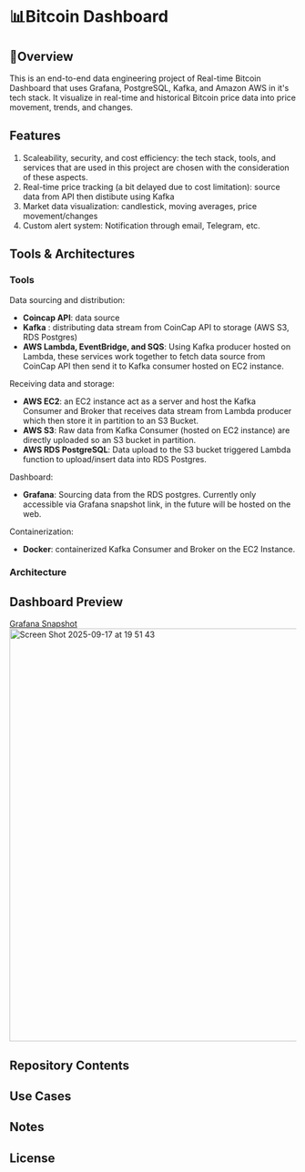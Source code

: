 #  📊Bitcoin Dashboard
## 📌Overview
This is an end-to-end data engineering project of Real-time Bitcoin Dashboard that uses Grafana, PostgreSQL, Kafka, and Amazon AWS in it's tech stack. 
It visualize in real-time and historical Bitcoin price data into price movement, trends, and changes. 

## Features
1. Scaleability, security, and cost efficiency: the tech stack, tools, and services that are used in this project are chosen with the consideration of these aspects.
2. Real-time price tracking (a bit delayed due to cost limitation): source data from API then distibute using Kafka
3. Market data visualization: candlestick, moving averages, price movement/changes
4. Custom alert system: Notification through email, Telegram, etc.

## Tools & Architectures
### Tools
Data sourcing and distribution:
- **Coincap API**: data source
- **Kafka** : distributing data stream from CoinCap API to storage (AWS S3, RDS Postgres)
- **AWS Lambda, EventBridge, and SQS**: Using Kafka producer hosted on Lambda, these services work together to fetch data source from CoinCap API then send it to Kafka consumer hosted on EC2 instance.

Receiving data and storage:
- **AWS EC2**: an EC2 instance act as a server and host the Kafka Consumer and Broker that receives data stream from Lambda producer which then store it in partition to an S3 Bucket.
- **AWS S3**: Raw data from Kafka Consumer (hosted on EC2 instance) are directly uploaded so an S3 bucket in partition.
- **AWS RDS PostgreSQL**: Data upload to the S3 bucket triggered Lambda function to upload/insert data into RDS Postgres.

Dashboard:
- **Grafana**: Sourcing data from the RDS postgres. Currently only accessible via Grafana snapshot link, in the future will be hosted on the web.

Containerization:
- **Docker**: containerized Kafka Consumer and Broker on the EC2 Instance.

### Architecture

## Dashboard Preview
[Grafana Snapshot ](https://bit.ly/BitcoinDashboardSF)
<img width="1440" height="726" alt="Screen Shot 2025-09-17 at 19 51 43" src="https://github.com/user-attachments/assets/dcaaac7b-ae87-4b04-9577-09ed1f62c106" />

## Repository Contents
## Use Cases
## Notes
## License

